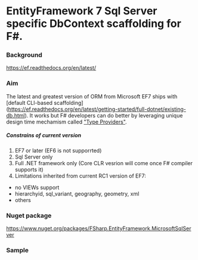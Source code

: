 # EntityFramework 7 Sql Server specific DbContext scaffolding for F#.

### Background

https://ef.readthedocs.org/en/latest/

### Aim

The latest and greatest version of ORM from Microsoft EF7 ships with [default CLI-based scaffolding] (https://ef.readthedocs.org/en/latest/getting-started/full-dotnet/existing-db.html). It works but F#
developers can do better by leveraging unique design time mechamism called ["Type Providers"](https://msdn.microsoft.com/en-us/library/hh156509.aspx).

##### Constrains of current version 

1. EF7 or later (EF6 is not supporrted)
2. Sql Server only
3. Full .NET framework only (Core CLR vesrion will come once F# compiler supports it)
4. Limitations inherited from current RC1 version of EF7: 
  - no VIEWs support
  - hierarchyid, sql_variant, geography, geometry, xml
  - others



### Nuget package 

https://www.nuget.org/packages/FSharp.EntityFramework.MicrosoftSqlServer

### Sample
